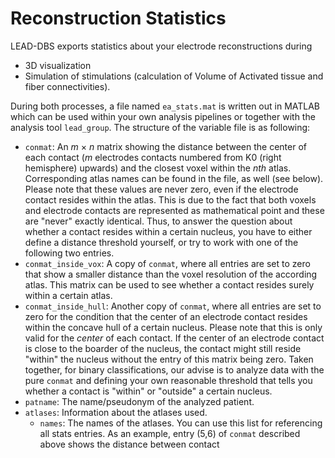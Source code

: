 # Reconstruction Statistics

LEAD-DBS exports statistics about your electrode reconstructions during
- 3D visualization
- Simulation of stimulations (calculation of Volume of Activated tissue and fiber connectivities).

During both processes, a file named `ea_stats.mat` is written out in MATLAB which can be used within your own analysis pipelines or together with the analysis tool `lead_group`. The structure of the variable file is as following:

- `conmat`: An _m_ × _n_ matrix showing the distance between the center of each contact (_m_ electrodes contacts numbered from K0 (right hemisphere) upwards) and the closest voxel within the _nth_ atlas. Corresponding atlas names can be found in the file, as well (see below). Please note that these values are never zero, even if the electrode contact resides within the atlas. This is due to the fact that both voxels and electrode contacts are represented as mathematical point and these are "never" exactly identical. Thus, to answer the question about whether a contact resides within a certain nucleus, you have to either define a distance threshold yourself, or try to work with one of the following two entries.
- `conmat_inside_vox`: A copy of `conmat`, where all entries are set to zero that show a smaller distance than the voxel resolution of the according atlas. This matrix can be used to see whether a contact resides surely within a certain atlas.
- `conmat_inside_hull`: Another copy of `conmat`, where all entries are set to zero for the condition that the center of an electrode contact resides within the concave hull of a certain nucleus. Please note that this is only valid for the _center_ of each contact. If the center of an electrode contact is close to the boarder of the nucleus, the contact might still reside "within" the nucleus without the entry of this matrix being zero. Taken together, for binary classifications, our advise is to analyze data with the pure `conmat` and defining your own reasonable threshold that tells you whether a contact is "within" or "outside" a certain nucleus.
- `patname`: The name/pseudonym of the analyzed patient.
- `atlases`: Information about the atlases used.
    - `names`: The names of the atlases. You can use this list for referencing all stats entries. As an example, entry (5,6) of `conmat` described above shows the distance between contact
